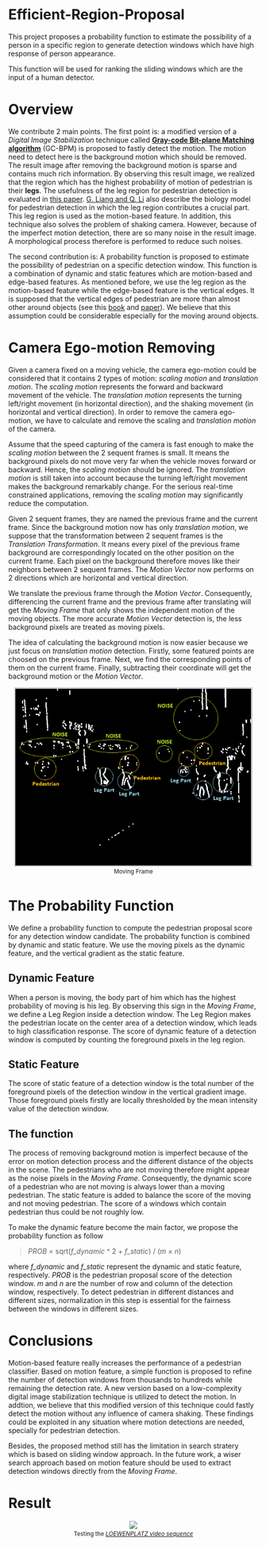 # Efficient-Region-Proposal

This project proposes a probability function to estimate the possibility of a person in a specific region to generate detection windows which have high response of person appearance.

This function will be used for ranking the sliding windows which are the input of a human detector.

# Overview

We contribute 2 main points. The first point is: a modified version of a *Digital Image Stabilization* technique called [**Gray-code Bit-plane Matching algorithm**](https://ieeexplore.ieee.org/document/793546) (GC-BPM) is proposed to fastly detect the motion. The motion need to detect here is the background motion which should be removed. The result image after removing the background motion is sparse and contains much rich information. By observing this result image, we realized that the region which has the highest probability of motion of pedestrian is their **legs**. The usefulness of the leg region for pedestrian detection is evaluated in [this paper](https://ieeexplore.ieee.org/document/1336450). [G. Liang and Q. Li](https://ieeexplore.ieee.org/document/7532895) also describe the biology model for pedestrian detection in which the leg region contributes a crucial part. This leg region is used as the motion-based feature. In addition, this technique also solves the problem of shaking camera. However, because of the imperfect motion detection, there are so many noise in the result image. A morphological process therefore is performed to reduce such noises.

The second contribution is: A probability function is proposed to estimate the possibility of pedestrian on a specific detection window. This function is a combination of dynamic and static features which are motion-based and edge-based features. As mentioned before, we use the leg region as the motion-based feature while the edge-based feature is the vertical edges. It is supposed that the vertical edges of pedestrian are more than almost other around objects (see this [book](http://www-brs.ub.ruhr-uni-bochum.de/netahtml/HSS/Diss/WiegersmaAalzenJaap/) and [paper](https://www.researchgate.net/publication/262939616_Fast_Pedestrian_Detection_Based_on_Integral_Edge_Map_and_Part_SVM)). We believe that this assumption could be considerable especially for the moving around objects.

# Camera Ego-motion Removing

Given a camera fixed on a moving vehicle, the camera ego-motion could be considered that it contains 2 types of motion: *scaling motion* and *translation motion*. The *scaling motion* represents the forward and backward movement of the vehicle. The *translation motion* represents the turning left/right movement (in horizontal direction), and the shaking movement (in horizontal and vertical direction). In order to remove the camera ego-motion, we have to calculate and remove the scaling and *translation motion* of the camera.

Assume that the speed capturing of the camera is fast enough to make the *scaling motion* between the 2 sequent frames is small. It means the background pixels do not move very far when the vehicle moves forward or backward. Hence, the *scaling motion* should be ignored. The *translation motion* is still taken into account because the turning left/right movement makes the background remarkably change. For the serious real-time constrained applications, removing the *scaling motion* may significantly reduce the computation.

Given 2 sequent frames, they are named the previous frame and the current frame. Since the background motion now has only *translation motion*, we suppose that the transformation between 2 sequent frames is the *Translation Transformation*. It means every pixel of the previous frame background are correspondingly located on the other position on the current frame. Each pixel on the background therefore moves like their neighbors between 2 sequent frames. The *Motion Vector* now performs on 2 directions which are horizontal and vertical direction.

We translate the previous frame through the *Motion Vector*. Consequently, differencing the current frame and the previous frame after translating will get the *Moving Frame* that only shows the independent motion of the moving objects. The more accurate *Motion Vector* detection is, the less background pixels are treated as moving pixels.

The idea of calculating the background motion is now easier because we just focus on *translation motion* detection. Firstly, some featured points are choosed on the previous frame. Next, we find the corresponding points of them on the current frame. Finally, subtracting their coordinate will get the background motion or the *Motion Vector*.

<p align="center">
    <img src="media/MovingFrame.png", width="480">
    <br>
    <sup>Moving Frame</sup>
</p>

# The Probability Function

We define a probability function to compute the pedestrian proposal score for any detection window candidate. The probability function is combined by dynamic and static feature. We use the moving pixels as the dynamic feature, and the vertical gradient as the static feature.

## Dynamic Feature

When a person is moving, the body part of him which has the highest probability of moving is his leg. By observing this sign in the *Moving Frame*, we define a Leg Region inside a detection window. The Leg Region makes the pedestrian locate on the center area of a detection window, which leads to high classification response. The score of dynamic feature of a detection window is computed by counting the foreground pixels in the leg region.

## Static Feature

The score of static feature of a detection window is the total number of the foreground pixels of the detection window in the vertical gradient image. Those foreground pixels firstly are locally thresholded by the mean intensity value of the detection window.

## The function

The process of removing background motion is imperfect because of the error on motion detection process and the different distance of the objects in the scene. The pedestrians who are not moving therefore might appear as the noise pixels in the *Moving Frame*. Consequently, the dynamic score of a pedestrian who are not moving is always lower than a moving pedestrian. The static feature is added to balance the score of the moving and not moving pedestrian. The score of a windows which contain pedestrian thus could be not roughly low.

To make the dynamic feature become the main factor, we propose the probability function as follow

> *PROB* = sqrt(*f_dynamic* ^ 2 + *f_static*) / (*m* × *n*)

where *f_dynamic* and *f_static* represent the dynamic and static feature, respectively. *PROB* is the pedestrian proposal score of the detection window. *m* and *n* are the number of row and column of the detection window, respectively. To detect pedestrian in different distances and different sizes, normalization in this step is essential for the fairness between the windows in different sizes.

# Conclusions

Motion-based feature really increases the performance of a pedestrian classifier. Based on motion feature, a simple function is proposed to refine the number of detection windows from thousands to hundreds while remaining the detection rate. A new version based on a low-complexity digital image stabilization technique is utilized to detect the motion. In addtion, we believe that this modified version of this technique could fastly detect the motion without any influence of camera shaking. These findings could be exploited in any situation where motion detections are needed, specially for pedestrian detection.

Besides, the proposed method still has the limitation in search stratery which is based on sliding window approach. In the future work, a wiser search approach based on motion feature should be used to extract detection windows directly from the *Moving Frame*.

# Result

<p align="center">
    <img src="media/result.gif", width="480">
    <br>
    <sup>Testing the <a href="https://youtu.be/TlMLEJ-DORU" target="_blank"><i>LOEWENPLATZ video sequence</i></a></sup>
</p>
